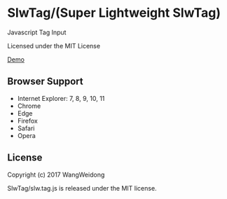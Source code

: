 # SlwTag/(Super Lightweight SlwTag)

Javascript Tag Input

Licensed under the MIT License
 
[Demo](https://wang-weidong.github.io/SlwTag/demo/index.html "Demo")

## Browser Support ##
- Internet Explorer: 7, 8, 9, 10, 11
- Chrome
- Edge
- Firefox
- Safari
- Opera

## License ##
Copyright (c) 2017 WangWeidong

SlwTag/slw.tag.js is released under the MIT license.